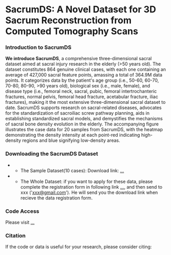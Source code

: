 # SacrumDS: A Novel Dataset for 3D Sacrum Reconstruction from Computed Tomography Scans

### Introduction to SacrumDS
**We introduce SacrumDS**, a comprehensive three-dimensional sacral dataset aimed at sacral injury research in the elderly (>50 years old). The dataset constitutes 864 genuine clinical cases, with each one containing an average of 427,000 sacral feature points, amassing a total of 364.9M data points. It categorizes data by the patient's age group (i.e., 50-60, 60-70, 70-80, 80-90, >90 years old), biological sex (i.e., male, female), and disease type (i.e., femoral neck, sacral, pubic, femoral intertrochanteric fractures, normal pelvis, femoral head fracture, acetabular fracture, iliac fractures), making it the most extensive three-dimensional sacral dataset to date. SacrumDS supports research on sacral-related diseases, advocates for the standardization of sacroiliac screw pathway planning, aids in establishing standardized sacral models, and demystifies the mechanisms of sacral bone density evolution in the elderly. The accompanying figure illustrates the case data for 20 samples from SacrumDS, with the heatmap demonstrating the density intensity at each point-red indicating high-density regions and blue signifying low-density areas.

### Downloading the SacrumDS Dataset
- * The Sample Dataset(10 cases): Download link: [...](...)
- * The Whole Dataset: if you want to apply for these data, please complete the registration form in following link [...](...), and then send to xxx ('xxx@gmail.com'). He will send you the download link when recieve the data        registration form.

### Code Access
Please visit [...](...)

### Citation
If the code or data is useful for your research, please consider citing:
